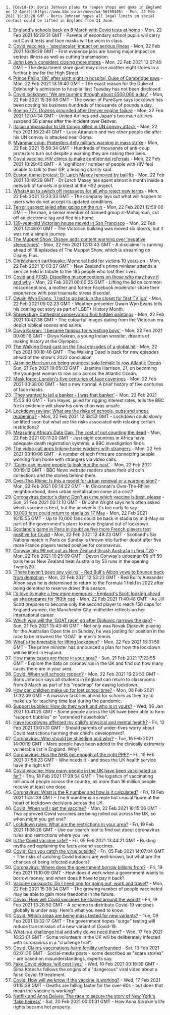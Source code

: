 
    1. [Covid-19: Boris Johnson plans to reopen shops and gyms in England on 12 April](https://www.bbc.co.uk/news/uk-56158405) - Mon, 22 Feb 2021 16:32:20 GMT - Boris Johnson hopes all legal limits on social contact could be lifted in England from 21 June.
1. [England's schools back on 8 March with Covid tests at home](https://www.bbc.co.uk/news/education-56153751) - Mon, 22 Feb 2021 16:29:31 GMT - Parents of secondary school pupils will carry out Covid tests and face masks will be worn in class.
1. [Covid vaccines - 'spectacular' impact on serious illness](https://www.bbc.co.uk/news/health-56153617) - Mon, 22 Feb 2021 16:09:29 GMT - First evidence jabs are having major impact on serious illness as well as cutting transmission.
1. [John Lewis considers closing more stores](https://www.bbc.co.uk/news/business-56154961) - Mon, 22 Feb 2021 13:07:49 GMT - The department store giant may close another eight stores in a further blow for the High Street.
1. [Prince Philip 'OK' after sixth night in hospital, Duke of Cambridge says](https://www.bbc.co.uk/news/uk-56150725) - Mon, 22 Feb 2021 13:18:40 GMT - The exact reason for the Duke of Edinburgh's admission to hospital last Tuesday has not been disclosed.
1. [Covid lockdown: 'We are burning through about £500,000 a day'](https://www.bbc.co.uk/news/business-56152833) - Mon, 22 Feb 2021 15:36:08 GMT - The owner of PureGym says lockdown has been costing his business hundreds of thousands of pounds a day.
1. [Boeing 777: Dozens grounded after Denver engine failure](https://www.bbc.co.uk/news/world-us-canada-56149894) - Mon, 22 Feb 2021 12:04:34 GMT - United Airlines and Japan's two main airlines suspend 56 planes after the incident over Denver.
1. [Italian ambassador to DR Congo killed in UN convoy attack](https://www.bbc.co.uk/news/world-africa-56151600) - Mon, 22 Feb 2021 16:23:41 GMT - Luca Attanasio and two other people die after his UN convoy is attacked near Goma.
1. [Myanmar coup: Protesters defy military warning in mass strike](https://www.bbc.co.uk/news/world-asia-56150616) - Mon, 22 Feb 2021 15:50:34 GMT - Hundreds of thousands of anti-coup protesters turn out despite a warning they are risking their lives.
1. [Covid vaccine: HIV clinics to make confidential referrals](https://www.bbc.co.uk/news/health-56153510) - Mon, 22 Feb 2021 10:29:43 GMT - A 'significant' number of people with HIV feel unable to talk to their GP, a leading charity said.
1. [Euston tunnel protest: Dr Larch Maxey removed by bailiffs](https://www.bbc.co.uk/news/uk-england-london-56156945) - Mon, 22 Feb 2021 13:49:29 GMT - Dr Larch Maxey has spent almost a month inside a network of tunnels in protest at the HS2 project.
1. [WhatsApp to switch off messages for all who reject new terms](https://www.bbc.co.uk/news/technology-56154543) - Mon, 22 Feb 2021 13:23:33 GMT - The company lays out what will happen to users who do not accept its updated conditions.
1. [Terror suspect jailed after going on the run](https://www.bbc.co.uk/news/uk-56156142) - Mon, 22 Feb 2021 12:59:06 GMT - The man, a senior member of banned group al-Muhajiroun, cut off an electronic tag and fled his home.
1. [139-year-old Victorian house moved in San Francisco](https://www.bbc.co.uk/news/world-us-canada-56156483) - Mon, 22 Feb 2021 12:48:01 GMT - The Victorian building was moved six blocks, but it was not a simple journey.
1. [The Muppet Show: Disney adds content warning over 'negative stereotypes'](https://www.bbc.co.uk/news/entertainment-arts-56153016) - Mon, 22 Feb 2021 12:13:43 GMT - A disclaimer is running ahead of 18 episodes of The Muppet Show, which is streaming on Disney Plus.
1. [Christchurch earthquake: Memorial held for victims 10 years on](https://www.bbc.co.uk/news/world-asia-56153370) - Mon, 22 Feb 2021 10:03:27 GMT - New Zealand's prime minister attends a service held in tribute to the 185 people who lost their lives.
1. [Covid and PTSD: Dispelling misconceptions on those who may have it and why](https://www.bbc.co.uk/news/health-56132395) - Mon, 22 Feb 2021 00:00:25 GMT - Lifting the lid on common misconceptions, a mother and former Facebook moderator share their experience with post traumatic stress disorder.
1. [Owain Wyn Evans: 'I had to go back in the closet for first TV job'](https://www.bbc.co.uk/news/uk-england-manchester-56124667) - Mon, 22 Feb 2021 09:02:23 GMT - Weather presenter Owain Wyn Evans tells his coming out story as part of LGBT+ History Month.
1. [Shrewsbury Cathedral conservators find hidden paintings](https://www.bbc.co.uk/news/uk-england-shropshire-56152645) - Mon, 22 Feb 2021 10:42:38 GMT - The colourful images dating from the Victorian era depict biblical scenes and saints.
1. [Divya Kakran: 'I became famous for wrestling boys'](https://www.bbc.co.uk/news/world-asia-india-56094394) - Mon, 22 Feb 2021 00:05:16 GMT - Divya Kakran, a young Indian wrestler, dreams of making history at the Olympics.
1. [The Walking Dead cast on the final episodes of a global hit](https://www.bbc.co.uk/news/newsbeat-56128639) - Mon, 22 Feb 2021 00:18:48 GMT - The Walking Dead is back for new episodes ahead of the show's 2022 conclusion
1. [Jasmine Harrison on being youngest solo female to row Atlantic Ocean](https://www.bbc.co.uk/news/uk-56145957) - Sun, 21 Feb 2021 19:05:03 GMT - Jasmine Harrison, 21, on becoming the youngest woman to row solo across the Atlantic Ocean.
1. [Mask force: London's five centuries of face coverings](https://www.bbc.co.uk/news/uk-england-london-56085529) - Mon, 22 Feb 2021 00:38:00 GMT - Not a new normal: A brief history of five centuries of face masks.
1. ['They wanted to jail a banker - I was that banker'](https://www.bbc.co.uk/news/business-56088419) - Mon, 22 Feb 2021 15:55:40 GMT - Tom Hayes, jailed for rigging interest rates, tells the BBC fresh evidence will show his conviction was unsafe.
1. [Lockdown review: What are the risks of schools, pubs and shops reopening?](https://www.bbc.co.uk/news/56102610) - Mon, 22 Feb 2021 12:38:52 GMT - Lockdown could slowly be lifted soon but what are the risks associated with relaxing certain restrictions?
1. [Measuring Africa’s Data Gap: The cost of not counting the dead](https://www.bbc.co.uk/news/world-africa-55674139) - Mon, 22 Feb 2021 00:11:20 GMT - Just eight countries in Africa have adequate death registration systems, a BBC investigation finds.
1. [The video call apps linking home workers with strangers](https://www.bbc.co.uk/news/business-56083631) - Mon, 22 Feb 2021 00:10:06 GMT - A number of tech firms are connecting people working from home with strangers via video calls.
1. ['Coins can inspire people to look into the past'](https://www.bbc.co.uk/news/business-56129977) - Mon, 22 Feb 2021 00:19:12 GMT - BBC News website readers share their old coin collections and the stories behind them.
1. [Over-The-Rhine: Is this a model for urban renewal or a warning sign?](https://www.bbc.co.uk/news/world-us-canada-56048812) - Mon, 22 Feb 2021 00:14:22 GMT - In Cincinnati's Over-The-Rhine neighbourhood, does urban revitalisation come at a cost?
1. [Coronavirus doctor's diary: Don't ask me which vaccine is best, please](https://www.bbc.co.uk/news/health-56132291) - Sun, 21 Feb 2021 00:11:10 GMT - Dr John Wright says he's often asked which vaccine is best, but the answer is it's too early to say.
1. [10,000 fans could return to stadia by 17 May](https://www.bbc.co.uk/sport/56151863) - Mon, 22 Feb 2021 16:15:55 GMT - Up to 10,000 fans could be back in stadia by mid-May as part of the government's plans to move England out of lockdown.
1. [Scotland's game in Paris in doubt as five more French players test positive for Covid](https://www.bbc.co.uk/sport/rugby-union/56154026) - Mon, 22 Feb 2021 12:49:23 GMT - Scotland's Six Nations match in Paris on Sunday is thrown into further doubt after five more France players tested positive for coronavirus.
1. [Conway hits 99 not out as New Zealand thrash Australia in first T20](https://www.bbc.co.uk/sport/cricket/56153250) - Mon, 22 Feb 2021 10:25:09 GMT - Devon Conway's unbeaten 99 off 59 balls helps New Zealand beat Australia by 53 runs in the opening Twenty20.
1. ['There haven't been any violins' - Red Bull's Albon vows to bounce back from demotion](https://www.bbc.co.uk/sport/formula1/56153381) - Mon, 22 Feb 2021 12:53:23 GMT - Red Bull's Alexander Albon says he is determined to return to the Formula 1 field in 2022 after being demoted to reserve driver this season.
1. [I'd love to make a few more memories – England's Scott looking ahead as she prepares for 150th cap](https://www.bbc.co.uk/sport/football/56154113) - Mon, 22 Feb 2021 11:40:48 GMT - As Jill Scott prepares to become only the second player to reach 150 caps for England women, the Manchester City midfielder reflects on her international career.
1. [Which way will the 'GOAT race' go after Djokovic narrows the gap?](https://www.bbc.co.uk/sport/tennis/56146799) - Sun, 21 Feb 2021 15:43:46 GMT - Not only was Novak Djokovic playing for the Australian Open title on Sunday, he was jostling for position in the race to be crowned the 'GOAT' in men's tennis.
1. [What's the timetable for lifting lockdown?](https://www.bbc.co.uk/news/explainers-52530518) - Mon, 22 Feb 2021 16:31:58 GMT - The prime minister has announced a plan for how the lockdown will be lifted in England.
1. [How many cases are there in your area?](https://www.bbc.co.uk/news/uk-51768274) - Sun, 21 Feb 2021 17:23:55 GMT - Explore the data on coronavirus in the UK and find out how many cases there are in your area.
1. [Covid: When will schools reopen?](https://www.bbc.co.uk/news/education-51643556) - Mon, 22 Feb 2021 16:23:53 GMT - Boris Johnson says all students in England can return to classrooms from 8 March as part of his "roadmap" for easing lockdown.
1. [How can children make up for lost school time?](https://www.bbc.co.uk/news/explainers-55938837) - Mon, 08 Feb 2021 17:32:09 GMT - A massive task lies ahead for schools as they try to make up for teaching time lost during the pandemic.
1. [Support bubbles: How do they work and who is in yours?](https://www.bbc.co.uk/news/health-52637354) - Wed, 06 Jan 2021 10:41:25 GMT - Some people across the UK have been able to form "support bubbles" or "extended households".
1. [Have lockdowns affected my child's physical and mental health?](https://www.bbc.co.uk/news/explainers-55936928) - Fri, 12 Feb 2021 13:01:31 GMT - Should parents of under-fives worry about Covid restrictions harming their child's development?
1. [Coronavirus: Who should be shielding and why?](https://www.bbc.co.uk/news/health-51997151) - Tue, 16 Feb 2021 14:00:19 GMT - More people have been added to the clinically extremely vulnerable list in England. Why?
1. [Coronavirus: Has the NHS got enough of the right PPE?](https://www.bbc.co.uk/news/health-52254745) - Fri, 19 Feb 2021 07:58:23 GMT - Who needs it - and does the UK health service have the right kit?
1. [Covid vaccine: How many people in the UK have been vaccinated so far?](https://www.bbc.co.uk/news/health-55274833) - Thu, 18 Feb 2021 17:38:54 GMT - The logistics of vaccinating millions of people across the country, as more than 16 million people receive at least one dose.
1. [Coronavirus: What is the R number and how is it calculated?](https://www.bbc.co.uk/news/health-52473523) - Fri, 19 Feb 2021 15:51:39 GMT - The R number is a simple but crucial figure at the heart of lockdown decisions across the UK.
1. [Covid: When will I get the vaccine?](https://www.bbc.co.uk/news/health-55045639) - Mon, 22 Feb 2021 16:15:06 GMT - Two approved Covid vaccines are being rolled out across the UK, so when might you get one?
1. [Lockdown rules: What are the restrictions in your area?](https://www.bbc.co.uk/news/uk-54373904) - Fri, 19 Feb 2021 11:08:26 GMT - Use our search tool to find out about coronavirus rules and restrictions where you live.
1. [Is the Covid vaccine safe?](https://www.bbc.co.uk/news/health-55056016) - Fri, 05 Feb 2021 13:44:21 GMT - Busting myths and explaining the facts around vaccines.
1. [Covid: Can you catch the virus outside?](https://www.bbc.co.uk/news/explainers-55680305) - Fri, 05 Feb 2021 14:07:04 GMT - The risks of catching Covid indoors are well-known, but what are the chances of being infected outdoors?
1. [Coronavirus: Where does the government borrow billions from?](https://www.bbc.co.uk/news/business-50504151) - Fri, 19 Feb 2021 11:10:09 GMT - How does it work when a government wants to borrow money, and when does it have to pay it back?
1. [Vaccine passports: Do I need one for going out, work and travel?](https://www.bbc.co.uk/news/explainers-55718553) - Mon, 22 Feb 2021 15:38:34 GMT - The growing number of people vaccinated may be able to gain more freedoms in the future.
1. [Covax: How will Covid vaccines be shared around the world?](https://www.bbc.co.uk/news/world-55795297) - Fri, 19 Feb 2021 13:28:50 GMT - A scheme to distribute Covid-19 vaccines globally is under way. Here's what you need to know.
1. [Covid: Which areas are being mass tested for new variants?](https://www.bbc.co.uk/news/explainers-54872039) - Tue, 09 Feb 2021 18:32:17 GMT - The government hopes "surge" testing will reduce transmission of a new variant of Covid-19.
1. [What is a challenge trial and why do we need them?](https://www.bbc.co.uk/news/health-56098344) - Wed, 17 Feb 2021 16:23:01 GMT - Some volunteers in the UK will be deliberately infected with coronavirus in a "challenge trial".
1. [Covid: Claims vaccinations harm fertility unfounded](https://www.bbc.co.uk/news/health-56012529) - Sat, 13 Feb 2021 02:01:36 GMT - Social-media posts - some described as "scare stories" - are based on misunderstandings, experts say.
1. [Fake Covid videos 'will cost lives'](https://www.bbc.co.uk/news/health-55994597) - Wed, 10 Feb 2021 00:16:39 GMT - Sima Kotecha follows the origins of a "dangerous" viral video about a false Covid-19 treatment.
1. [Covid: How will we know if the vaccine is working?](https://www.bbc.co.uk/news/health-56072684) - Wed, 17 Feb 2021 01:15:39 GMT - Deaths are falling faster for the over-80s - but does that mean the vaccine is working?
1. [Netflix and Anna Delvey: The race to secure the story of New York's 'fake heiress'](https://www.bbc.co.uk/news/world-us-canada-56113478) - Sat, 20 Feb 2021 00:01:31 GMT - How Anna Sorokin's life rights became hot property.

